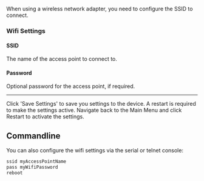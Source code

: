
When using a wireless network adapter, you need to configure the SSID to connect.

### Wifi Settings

#### SSID

The name of the access point to connect to.

#### Password

Optional password for the access point, if required.

---

Click 'Save Settings' to save you settings to the device. A restart is required to make the settings active. Navigate back to the Main Menu and click Restart to activate the settings.


## Commandline

You can also configure the wifi settings via the serial or telnet console:

```bash
ssid myAccessPointName
pass myWifiPassword
reboot
```